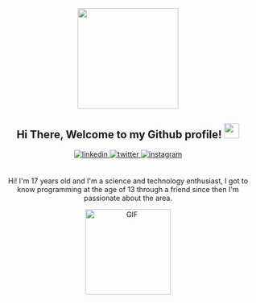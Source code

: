 <div align="center">

<img width=200 src="https://lh3.googleusercontent.com/9eAc4OnPNVzeaXdgCmKPw8pX-xKQSsmzagKRkvJTsUFWigrUoGEGn6mDNiLmkGtVWA0p68ft9FinXiAYyhxiE8H-qX3NcJi3oQWBzjOWiDVNNXFLMHuhB6OboT2vmp-Tcx4NSYGLB9kiVkG0QkZexWpq_XouvbVqEdChWGTNRNJTDL43D4XIEAowrzgwh-K51TxuB9u3OdHlV3VxvuJU7_wX7Y6xzokrytXgszj-qpKlTB8JxWT0kumG1-O2FbhBZTcrdk0xrkKkUgK-cOo0mEkh0ZOyKR0S-BDVGRJXM5srjFPd7VEfdmfoQDMhiwxeJ-6LAx57SD1ENMIlXH9C6yJlVgQ4kjED6L4NaPbojRy_ZAJO0KTUd_a8LhBYKkSDyx_Xo3kuRJEkpx62ks4Nq5xtdvta4Imd5fgvG8GIKyK4_Yyakc0BybmSDZ0H9YWFaLO2hZk67_-vqnO-eIu8Bs-SckHu4P5Qj3Jfh7JU_J039xLXh5cBitST8v3zsdFRQffD2fyuU5G3_eHkjVLCFykM3N6zqUwL5gJ23hbxC4RrNxb6tkwwANJYAZc0hKUOWilwAdLgDu0B3A-nbJG6hbCZb9_mmdtkGgQ7myk0E8o37lxqztTCTyKsPYFjJvII1FqXDe67v7kcoqUpdHeqDBjgSFaJdqrGQ64lcMnLW9Fl0v3NazYWXCBqfH81tuHvpFncQT8ZXHCPnwYcGHuK8I-957sXKMNLTPWQ2Wdjxm6l2U7CKLJ3U9D25Stl670=s421-no?authuser=0"/>
<h2> Hi There, Welcome to my Github profile! <img src="https://github.
com/abdoachhoubi/abdoachhoubi/blob/main/gifs/Hi.gif" width="30"></h2>
<a href="https://wa.me/5512981734151" target="_blank">
<img src=https://img.shields.io/badge/WhatsApp-25D366?style=for-the-badge&logo=whatsapp&logoColor=white alt=linkedin style="margin-bottom: 5px;" />
</a>
<a href="mailto:brenocarvalho709@gmail.com" target="_blank">
<img src=https://img.shields.io/badge/Gmail-D14836?style=for-the-badge&logo=gmail&logoColor=white alt=twitter style="margin-bottom: 5px;" />
</a>
<a href="https://instagram.com/brenocarvalho709" target="_blank">
<img src=https://img.shields.io/badge/instagram-%ff5851db.svg?color=C13584&style=for-the-badge&logo=instagram&logoColor=white alt=instagram style="margin-bottom: 5px;" />
</a>
</a>
<br />
<br />

Hi! I'm 17 years old and I'm a science and technology enthusiast, I got to know programming at the age of 13 through a friend since then I'm passionate about the area.

<a href="https://open.spotify.com/user/3e1adp2opjzz9u3sk5kuix6yf">
<img alt="GIF" height="170px" src="https://media.giphy.com/media/J5B1Y8QZnzXXbLQIBu/giphy.gif" />
</a>
